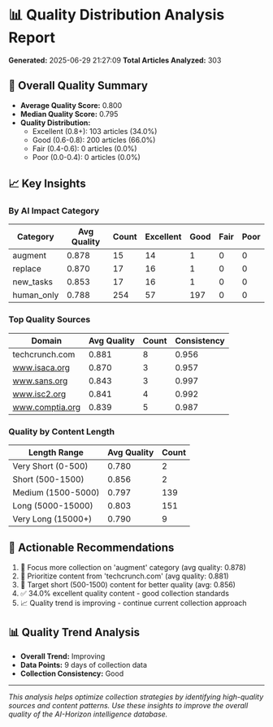 
# 📊 Quality Distribution Analysis Report

**Generated:** 2025-06-29 21:27:09
**Total Articles Analyzed:** 303

## 🎯 Overall Quality Summary

- **Average Quality Score:** 0.800
- **Median Quality Score:** 0.795
- **Quality Distribution:**
  - Excellent (0.8+): 103 articles (34.0%)
  - Good (0.6-0.8): 200 articles (66.0%)
  - Fair (0.4-0.6): 0 articles (0.0%)
  - Poor (0.0-0.4): 0 articles (0.0%)

## 📈 Key Insights

### By AI Impact Category
| Category | Avg Quality | Count | Excellent | Good | Fair | Poor |
|----------|-------------|-------|-----------|------|------|------|
| augment | 0.878 | 15 | 14 | 1 | 0 | 0 |
| replace | 0.870 | 17 | 16 | 1 | 0 | 0 |
| new_tasks | 0.853 | 17 | 16 | 1 | 0 | 0 |
| human_only | 0.788 | 254 | 57 | 197 | 0 | 0 |

### Top Quality Sources
| Domain | Avg Quality | Count | Consistency |
|--------|-------------|--------|-------------|
| techcrunch.com | 0.881 | 8 | 0.956 |
| www.isaca.org | 0.870 | 3 | 0.957 |
| www.sans.org | 0.843 | 3 | 0.997 |
| www.isc2.org | 0.841 | 4 | 0.992 |
| www.comptia.org | 0.839 | 5 | 0.987 |

### Quality by Content Length
| Length Range | Avg Quality | Count |
|--------------|-------------|-------|
| Very Short (0-500) | 0.780 | 2 |
| Short (500-1500) | 0.856 | 2 |
| Medium (1500-5000) | 0.797 | 139 |
| Long (5000-15000) | 0.803 | 151 |
| Very Long (15000+) | 0.790 | 9 |

## 🎯 Actionable Recommendations

1. 🎯 Focus more collection on 'augment' category (avg quality: 0.878)
2. 🌟 Prioritize content from 'techcrunch.com' (avg quality: 0.881)
3. 📄 Target short (500-1500) content for better quality (avg: 0.856)
4. ✅ 34.0% excellent quality content - good collection standards
5. 📈 Quality trend is improving - continue current collection approach


## 📊 Quality Trend Analysis

- **Overall Trend:** Improving
- **Data Points:** 9 days of collection data
- **Collection Consistency:** Good

---

*This analysis helps optimize collection strategies by identifying high-quality sources and content patterns. Use these insights to improve the overall quality of the AI-Horizon intelligence database.*

